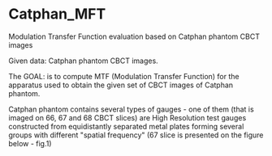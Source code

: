 # Catphan_MFT
Modulation Transfer Function evaluation based on Catphan phantom CBCT images

Given data: Catphan phantom  CBCT images.

The GOAL: is to compute MTF (Modulation Transfer Function) for the apparatus used to obtain the given set of CBCT images of Catphan phantom.

Catphan phantom contains several types of gauges - one of them (that is imaged on 66, 67 and 68 CBCT slices) are High Resolution test gauges constructed from equidistantly separated metal plates forming several groups with different "spatial frequency" (67 slice is presented on the figure below - fig.1)
